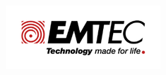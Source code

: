 <p>
  <img src="https://raw.githubusercontent.com/JonnyBanana/Bananas_Flipper/main/infrared/IMG/Emtec_logo.png" width="350">
</p>

</BR>


